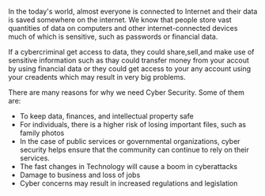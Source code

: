 In the today's world, almost everyone is connected to Internet and their data is saved somewhere on the internet. We know that people store vast quantities of data on computers and other internet-connected devices much of which is sensitive, such as passwords or financial data.

If a cybercriminal get access to data, they could share,sell,and make use of sensitive information such as thay could transfer money from your accout by using financial data or they could get access to your any account using your creadents which may result in very big problems.

There are many reasons for why we need Cyber Security. Some of them are:
-  To keep data, finances, and intellectual property safe
-   For individuals, there is a higher risk of losing important files, such as family photos
-   In the case of public services or governmental organizations, cyber security helps ensure that the community can continue to rely on their services.
-   The fast changes in Technology will cause a boom in cyberattacks
-   Damage to business and loss of jobs
-   Cyber concerns may result in increased regulations and legislation
